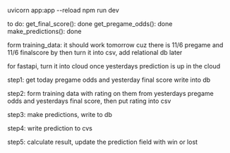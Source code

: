 uvicorn app:app --reload
npm run dev

to do:
get_final_score(): done
get_pregame_odds(): done
make_predictions(): done

form training_data: it should work tomorrow cuz there is 11/6 pregame and 11/6 finalscore by then
turn it into csv, add relational db later

for fastapi, turn it into cloud once yesterdays prediction is up in the cloud

step1:
get today pregame odds and yesterday final score write into db

step2:
form training data with rating on them from yesterdays pregame odds and yesterdays final score, then put rating into csv

step3:
make predictions, write to db

step4:
write prediction to cvs

step5:
calculate result, update the prediction field with win or lost
